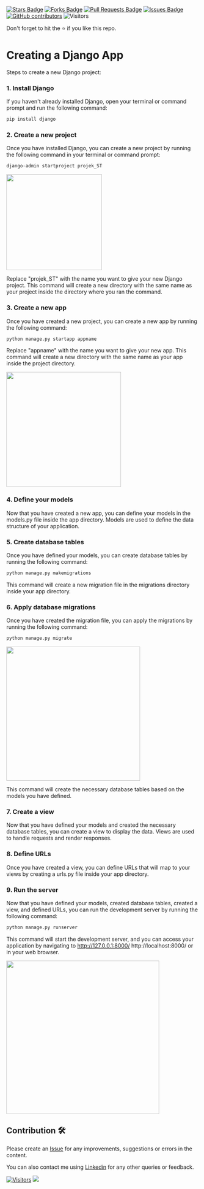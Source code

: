 <a href="https://github.com/drshahizan/learn-django/stargazers"><img src="https://img.shields.io/github/stars/drshahizan/learn-django" alt="Stars Badge"/></a>
<a href="https://github.com/drshahizan/learn-django/network/members"><img src="https://img.shields.io/github/forks/drshahizan/learn-django" alt="Forks Badge"/></a>
<a href="https://github.com/drshahizan/learn-django/pulls"><img src="https://img.shields.io/github/issues-pr/drshahizan/learn-django" alt="Pull Requests Badge"/></a>
<a href="https://github.com/drshahizan/learn-django/issues"><img src="https://img.shields.io/github/issues/drshahizan/learn-django" alt="Issues Badge"/></a>
<a href="https://github.com/drshahizan/learn-django/graphs/contributors"><img alt="GitHub contributors" src="https://img.shields.io/github/contributors/drshahizan/learn-django?color=2b9348"></a>
![Visitors](https://api.visitorbadge.io/api/visitors?path=https%3A%2F%2Fgithub.com%2Fdrshahizan%2Flearn-django&labelColor=%23d9e3f0&countColor=%23697689&style=flat)

Don't forget to hit the :star: if you like this repo.

# Creating a Django App	

Steps to create a new Django project:

### 1. Install Django
If you haven't already installed Django, open your terminal or command prompt and run the following command:

```python
pip install django
```

### 2. Create a new project
Once you have installed Django, you can create a new project by running the following command in your terminal or command prompt:

```python
django-admin startproject projek_ST
```
<img src="vsc.png" width="250" />

Replace "projek_ST" with the name you want to give your new Django project. This command will create a new directory with the same name as your project inside the directory where you ran the command.

### 3. Create a new app
Once you have created a new project, you can create a new app by running the following command:

```python
python manage.py startapp appname
```

Replace "appname" with the name you want to give your new app. This command will create a new directory with the same name as your app inside the project directory.

<img src="members.png" width="300" />


### 4. Define your models
Now that you have created a new app, you can define your models in the models.py file inside the app directory. Models are used to define the data structure of your application.

### 5. Create database tables
Once you have defined your models, you can create database tables by running the following command:

```python
python manage.py makemigrations
```

This command will create a new migration file in the migrations directory inside your app directory.

### 6. Apply database migrations
Once you have created the migration file, you can apply the migrations by running the following command:

```python
python manage.py migrate
```
<img src="migrate.png" width="350" />

This command will create the necessary database tables based on the models you have defined.

### 7. Create a view
Now that you have defined your models and created the necessary database tables, you can create a view to display the data. Views are used to handle requests and render responses.

### 8. Define URLs
Once you have created a view, you can define URLs that will map to your views by creating a urls.py file inside your app directory.

### 9. Run the server
Now that you have defined your models, created database tables, created a view, and defined URLs, you can run the development server by running the following command:

```python
python manage.py runserver
```

This command will start the development server, and you can access your application by navigating to http://127.0.0.1:8000/ http://localhost:8000/ or in your web browser.

<img src="localhost.png" width="400" />

## Contribution 🛠️
Please create an [Issue](https://github.com/drshahizan/learn-django/issues) for any improvements, suggestions or errors in the content.

You can also contact me using [Linkedin](https://www.linkedin.com/in/drshahizan/) for any other queries or feedback.

[![Visitors](https://api.visitorbadge.io/api/visitors?path=https%3A%2F%2Fgithub.com%2Fdrshahizan&labelColor=%23697689&countColor=%23555555&style=plastic)](https://visitorbadge.io/status?path=https%3A%2F%2Fgithub.com%2Fdrshahizan)
![](https://hit.yhype.me/github/profile?user_id=81284918)

